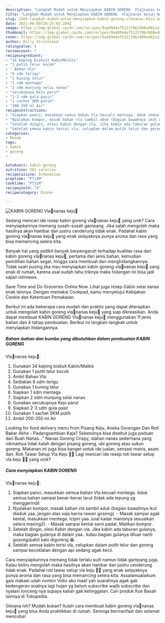 ```yaml
---
description: "Langkah Mudah untuk Menyiapkan KABIN GORENG  Vla🍍nanas keju🧀 Anti Gagal"
title: "Langkah Mudah untuk Menyiapkan KABIN GORENG  Vla🍍nanas keju🧀 Anti Gagal"
slug: 1566-langkah-mudah-untuk-menyiapkan-kabin-goreng-vlananas-keju-anti-gagal
date: 2021-06-08T20:25:03.204Z
image: https://img-global.cpcdn.com/recipes/9ae0944ef5121706/680x482cq70/kabin-goreng-vlananas-keju-foto-resep-utama.jpg
thumbnail: https://img-global.cpcdn.com/recipes/9ae0944ef5121706/680x482cq70/kabin-goreng-vlananas-keju-foto-resep-utama.jpg
cover: https://img-global.cpcdn.com/recipes/9ae0944ef5121706/680x482cq70/kabin-goreng-vlananas-keju-foto-resep-utama.jpg
author: Billy Strickland
ratingvalue: 4
reviewcount: 7
recipeingredient:
- "34 keping biskuit KabinMalkis"
- "1 putih telur kocok"
- " Bahan Vla"
- "6 sdm terigu"
- "1 kuning telur"
- "1 sdm mentega"
- "2 sdm munjung selai nanas"
- "secukupnya Keju parut"
- "2-3 sdm gula pasir"
- "1 sachet SKM putih"
- "200-250 ml Air"
recipeinstructions:
- "Siapkan panci, masukkan semua bahan Vla kecuali mentega. Aduk semua bahan sampai benar-benar larut (tidak ada tepung yg menggerindil"
- "Nyalakan kompor, masak bahan vla sambil aduk (bagian bawahnya ikut diaduk yaa, jangan atas saja karna rawan gosong). Masak sampai agak kental, masukkan mentega. Icipin yaa..soal kadar manisnya sesuaikan selera masing2). Masak sampai kental semi padat. Matikan kompor."
- "Setelah dingin, olesi Kabin dengan vla. Jika kabin ada taburan gulanya, maka bagian gulanya di dalam yaa.. kalau bagian gulanya diluar nanti gosong/pahit kalo digoreng 😁."
- "Setelah semua kabin terisi vla, celupkan dalam putih telur dan goreng sampai kecoklatan dengan api sedang agak kecil."
categories:
- Resep
tags:
- kabin
- goreng
- 

katakunci: kabin goreng  
nutrition: 261 calories
recipecuisine: Indonesian
preptime: "PT14M"
cooktime: "PT31M"
recipeyield: "4"
recipecategory: Dinner

---
```



![KABIN GORENG 
Vla🍍nanas keju🧀](https://img-global.cpcdn.com/recipes/9ae0944ef5121706/680x482cq70/kabin-goreng-vlananas-keju-foto-resep-utama.jpg)

Sedang mencari ide resep kabin goreng 
vla🍍nanas keju🧀 yang unik? Cara menyiapkannya memang susah-susah gampang. Jika salah mengolah maka hasilnya akan hambar dan justru cenderung tidak enak. Padahal kabin goreng 
vla🍍nanas keju🧀 yang enak selayaknya punya aroma dan rasa yang bisa memancing selera kita.

Banyak hal yang sedikit banyak berpengaruh terhadap kualitas rasa dari kabin goreng 
vla🍍nanas keju🧀, pertama dari jenis bahan, kemudian pemilihan bahan segar, hingga cara membuat dan menghidangkannya. Tidak usah pusing jika mau menyiapkan kabin goreng 
vla🍍nanas keju🧀 yang enak di rumah, karena asal sudah tahu triknya maka hidangan ini bisa jadi sajian istimewa.

Save Time and Do Groceries Online Now. Lihat juga resep Gabin selai nanas enak lainnya. Dengan memakai Cookpad, kamu menyetujui Kebijakan Cookie dan Ketentuan Pemakaian.


Berikut ini ada beberapa cara mudah dan praktis yang dapat diterapkan untuk mengolah kabin goreng 
vla🍍nanas keju🧀 yang siap dikreasikan. Anda dapat membuat KABIN GORENG 
Vla🍍nanas keju🧀 menggunakan 11 jenis bahan dan 4 tahap pembuatan. Berikut ini langkah-langkah untuk menyiapkan hidangannya.

<!--inarticleads1-->

##### Bahan-bahan dan bumbu yang dibutuhkan dalam pembuatan KABIN GORENG 
Vla🍍nanas keju🧀:

1. Gunakan 34 keping biskuit Kabin/Malkis
1. Gunakan 1 putih telur kocok
1. Ambil  Bahan Vla:
1. Sediakan 6 sdm terigu
1. Gunakan 1 kuning telur
1. Siapkan 1 sdm mentega
1. Siapkan 2 sdm munjung selai nanas
1. Gunakan secukupnya Keju parut
1. Siapkan 2-3 sdm gula pasir
1. Gunakan 1 sachet SKM putih
1. Ambil 200-250 ml Air


Looking for food delivery menu from Pisang Keju, Aneka Gorengan Dan Roti Bakar Akhe - Padangsambian Kaja? Sebetulnya bisa disebut juga paduan dari Buah Nanas…&#34; Nanas Goreng Crispy, olahan nanas sederhana yang nikmatnya tidak kalah dengan pisang goreng, ubi goreng atau sukun goreng. Makanan ini juga bisa banget untuk ide jualan, sensasi manis, asam dan. Roti Tawar Setup Vla Keju 🧀🧀 Lagi mencari ide resep roti tawar setup vla keju 🧀🧀 yang unik? 

<!--inarticleads2-->

##### Cara menyiapkan KABIN GORENG 
Vla🍍nanas keju🧀:

1. Siapkan panci, masukkan semua bahan Vla kecuali mentega. Aduk semua bahan sampai benar-benar larut (tidak ada tepung yg menggerindil
1. Nyalakan kompor, masak bahan vla sambil aduk (bagian bawahnya ikut diaduk yaa, jangan atas saja karna rawan gosong). - Masak sampai agak kental, masukkan mentega. Icipin yaa..soal kadar manisnya sesuaikan selera masing2). - Masak sampai kental semi padat. Matikan kompor.
1. Setelah dingin, olesi Kabin dengan vla. Jika kabin ada taburan gulanya, maka bagian gulanya di dalam yaa.. kalau bagian gulanya diluar nanti gosong/pahit kalo digoreng 😁.
1. Setelah semua kabin terisi vla, celupkan dalam putih telur dan goreng sampai kecoklatan dengan api sedang agak kecil.


Cara menyiapkannya memang tidak terlalu sulit namun tidak gampang juga. Kalau keliru mengolah maka hasilnya akan hambar dan justru cenderung tidak enak. Padahal roti tawar setup vla keju 🧀🧀 yang enak selayaknya punya aroma dan rasa yang bisa memancing selera kita. Assalamualaikum gais makasi udah nonton Vidio aku maaf yah suarahnya agak gak kedengeran soalnya lagi hujan yg belum subscribe wajib subscribe dan nyalain lonceng nya supaya kalian gak ketinggalan. Cari produk Kue Basah lainnya di Tokopedia. 

Gimana nih? Mudah bukan? Itulah cara membuat kabin goreng 
vla🍍nanas keju🧀 yang bisa Anda praktikkan di rumah. Semoga bermanfaat dan selamat mencoba!

